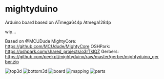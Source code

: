 # mightyduino
Arduino board based on ATmega644p Atmega1284p

 wip...

Based on @MCUDude MightyCore:
https://github.com/MCUdude/MightyCore 
OSHPark:
https://oshpark.com/shared_projects/o3rTklQZ
Gerbers:
https://github.com/peekpt/mightyduino/raw/master/gerber/mightyduino_gerber.zip

![top3d](https://github.com/peekpt/mightyduino/raw/master/img/Top3d.png)
![bottom3d](https://github.com/peekpt/mightyduino/raw/master/img/Bottom3d.png)
![board](https://github.com/peekpt/mightyduino/raw/master/img/all.png)
![mapping](https://github.com/peekpt/mightyduino/raw/master/img/atmega644p_standard_mapping.png) 
![parts](https://github.com/peekpt/mightyduino/raw/master/img/parts.png)

